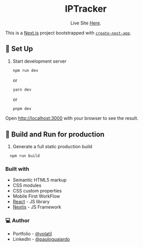 <h1 align="center">IPTracker</h1>

<p align="center">Live Site <a href="https://iptracker-ruby.vercel.app/">Here</a>.</p>

This is a [Next.js](https://nextjs.org/) project bootstrapped with [`create-next-app`](https://github.com/vercel/next.js/tree/canary/packages/create-next-app).

## 👾 Set Up

1. Start development server

	```sh
	npm run dev
	```
	or
	```sh
	yarn dev
	```
	or
	```sh
	pnpm dev
	```

Open [http://localhost:3000](http://localhost:3000) with your browser to see the result.

## 👾 Build and Run for production
1. Generate a full static production build

 ```sh
   npm run build
   ```

### Built with

- Semantic HTML5 markup
- CSS modules
- CSS custom properties
- Mobile First WorkFlow
- [React](https://reactjs.org/) - JS library
- [Nextjs](https://nextjs.org/) - JS Framework

### 💻 Author

- Portfolio - [@volatil](https://volatil.cl/)
- LinkedIn - [@pauloguajardo](https://www.linkedin.com/in/pauloguajardo/)
